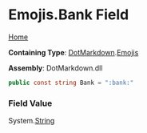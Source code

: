 # Emojis\.Bank Field

[Home](../../../README.md)

**Containing Type**: [DotMarkdown](../../README.md)\.[Emojis](../README.md)

**Assembly**: DotMarkdown\.dll

```csharp
public const string Bank = ":bank:"
```

### Field Value

System\.[String](https://docs.microsoft.com/en-us/dotnet/api/system.string)